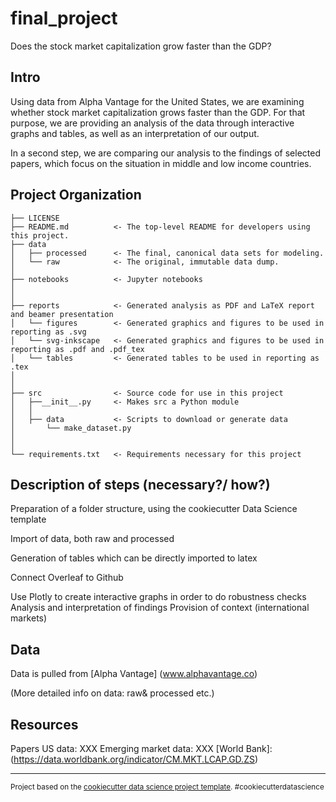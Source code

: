 final_project
==============================

Does the stock market capitalization grow faster than the GDP?

Intro
------------

Using data from Alpha Vantage for the United States,  we are examining whether stock market capitalization grows faster than the GDP. For that purpose, we are providing an analysis of the data through interactive graphs and tables, as well as an interpretation of our output.

In a second step, we are comparing our analysis to the findings of selected papers, which focus on the situation in middle and low income countries. 


Project Organization
------------

    ├── LICENSE
    ├── README.md          <- The top-level README for developers using this project.
    ├── data
    │   ├── processed      <- The final, canonical data sets for modeling.
    │   └── raw            <- The original, immutable data dump.
    │
    ├── notebooks          <- Jupyter notebooks
    │
    │
    ├── reports            <- Generated analysis as PDF and LaTeX report and beamer presentation
    │   └── figures        <- Generated graphics and figures to be used in reporting as .svg
    │   └── svg-inkscape   <- Generated graphics and figures to be used in reporting as .pdf and .pdf_tex
    │   └── tables         <- Generated tables to be used in reporting as .tex
    │
    │
    ├── src                <- Source code for use in this project
    │   ├──__init__.py     <- Makes src a Python module
    │   │
    │   ├── data           <- Scripts to download or generate data
    │       └── make_dataset.py
    │  
    │
    └── requirements.txt   <- Requirements necessary for this project


Description of steps (necessary?/ how?)
------------

Preparation of  a folder structure, using the cookiecutter Data Science template

Import of data, both raw and processed

Generation of tables which can be directly imported to latex 

Connect Overleaf to Github

Use Plotly to create interactive graphs in order to do robustness checks
Analysis and interpretation of findings
Provision of context (international markets)

Data 
------------

Data is pulled from [Alpha Vantage]
(www.alphavantage.co) 

(More detailed info on data: raw& processed etc.)

Resources
------------

Papers
US data: XXX
Emerging market data: XXX
[World Bank]: (https://data.worldbank.org/indicator/CM.MKT.LCAP.GD.ZS)



--------

<p><small>Project based on the <a target="_blank" href="https://drivendata.github.io/cookiecutter-data-science/">cookiecutter data science project template</a>. #cookiecutterdatascience</small></p>
